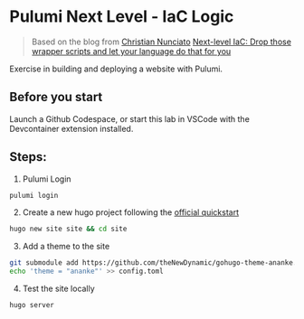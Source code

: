 # Pulumi Next Level - IaC Logic

> Based on the blog from [Christian Nunciato](https://github.com/cnunciato) [Next-level IaC: Drop those wrapper scripts and let your language do that for you](https://www.pulumi.com/blog/next-level-iac-pulumi-runtime-logic)

Exercise in building and deploying a website with Pulumi.

## Before you start

Launch a Github Codespace, or start this lab in VSCode with the Devcontainer extension installed.

## Steps:

1. Pulumi Login

```bash
pulumi login
```

2. Create a new hugo project following the [official quickstart](https://gohugo.io/getting-started/quick-start/)

```bash
hugo new site site && cd site
```

3. Add a theme to the site

```bash
git submodule add https://github.com/theNewDynamic/gohugo-theme-ananke.git themes/ananke
echo 'theme = "ananke"' >> config.toml
```

4. Test the site locally

```bash
hugo server
```
